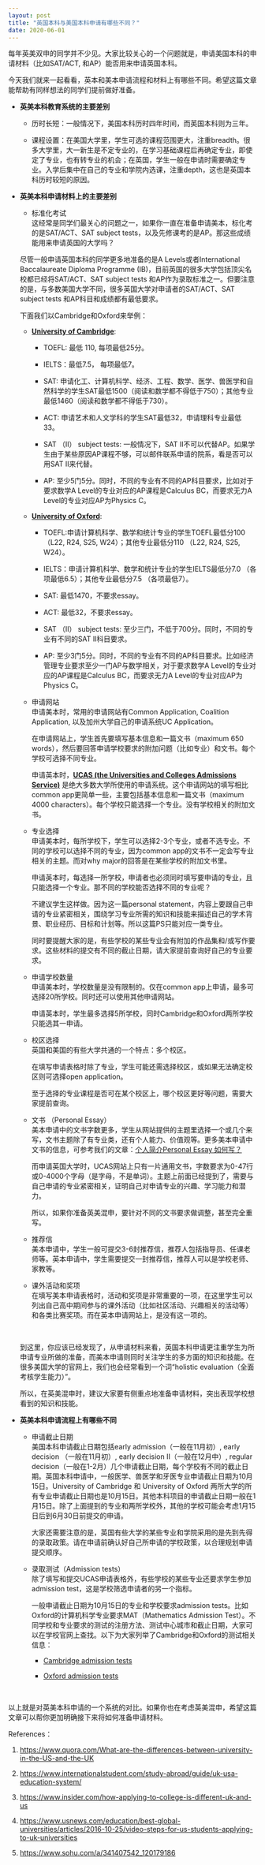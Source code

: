 ```yaml
---
layout: post
title: "英国本科与美国本科申请有哪些不同？"
date: 2020-06-01
---
```



每年英美双申的同学并不少见。大家比较关心的一个问题就是，申请美国本科的申请材料（比如SAT/ACT, 和AP）能否用来申请英国本科。

今天我们就来一起看看，英本和美本申请流程和材料上有哪些不同。希望这篇文章能帮助有同样想法的同学们提前做好准备。

+ **英美本科教育系统的主要差别**

  + 历时长短：一般情况下，美国本科历时四年时间，而英国本科则为三年。

  + 课程设置：在美国大学里，学生可选的课程范围更大，注重breadth。很多大学里，大一新生是不定专业的，在学习基础课程后再确定专业，即使定了专业，也有转专业的机会；在英国，学生一般在申请时需要确定专业。入学后集中在自己的专业和学院内选课，注重depth，这也是英国本科历时较短的原因。

+ **英美本科申请材料上的主要差别**

  + 标准化考试  
  这经常是同学们最关心的问题之一，如果你一直在准备申请美本，标化考的是SAT/ACT、SAT subject tests，以及先修课考的是AP。那这些成绩能用来申请英国的大学吗？

  尽管一般申请英国本科的同学更多地准备的是A Levels或者International Baccalaureate Diploma Programme (IB)，目前英国的很多大学包括顶尖名校都已经将SAT/ACT、SAT subject tests 和AP作为录取标准之一。但要注意的是，与多数美国大学不同，很多英国大学对申请者的SAT/ACT、SAT subject tests 和AP科目和成绩都有最低要求。

  下面我们以Cambridge和Oxford来举例：  

    + **[University of Cambridge](https://www.undergraduate.study.cam.ac.uk/applying/entrance-requirements)**:  

      + TOEFL: 最低 110,  每项最低25分。

      + IELTS：最低7.5， 每项最低7。

      + SAT: 申请化工、计算机科学、经济、工程、数学、医学、兽医学和自然科学的学生SAT最低1500（阅读和数学都不得低于750）；其他专业最低1460（阅读和数学都不得低于730）。

      + ACT: 申请艺术和人文学科的学生SAT最低32，申请理科专业最低33。

      + SAT （II） subject tests: 一般情况下，SAT II不可以代替AP。如果学生由于某些原因AP课程不够，可以邮件联系申请的院系，看是否可以用SAT II来代替。

      + AP: 至少5门5分。同时，不同的专业有不同的AP科目要求，比如对于要求数学A Level的专业对应的AP课程是Calculus BC，而要求无力A Level的专业对应AP为Physics C。

    + **[University of Oxford](http://www.ox.ac.uk/admissions/undergraduate)**:  

      + TOEFL:申请计算机科学、数学和统计专业的学生TOEFL最低分100 （L22, R24, S25, W24）；其他专业最低分110 （L22, R24, S25, W24）。

      + IELTS：申请计算机科学、数学和统计专业的学生IELTS最低分7.0 （各项最低6.5）；其他专业最低分7.5 （各项最低7）。

      + SAT: 最低1470，不要求essay。

      + ACT: 最低32，不要求essay。

      + SAT （II） subject tests: 至少三门，不低于700分。同时，不同的专业有不同的SAT II科目要求。

      + AP: 至少3门5分。同时，不同的专业有不同的AP科目要求。比如经济管理专业要求至少一门AP与数学相关，对于要求数学A Level的专业对应的AP课程是Calculus BC，而要求无力A Level的专业对应AP为Physics C。

  + 申请网站  
    申请美本时，常用的申请网站有Common Application, Coalition Application, 以及加州大学自己的申请系统UC Application。

    在申请网站上，学生首先要填写基本信息和一篇文书（maximum 650 words），然后要回答申请学校要求的附加问题（比如专业）和文书。每个学校可选择不同专业。

    申请英本时，**[UCAS (the Universities and Colleges Admissions Service)](https://www.ucas.com/)** 是绝大多数大学所使用的申请系统。这个申请网站的填写相比common app更简单一些，主要包括基本信息和一篇文书（maximum 4000 characters）。每个学校只能选择一个专业。没有学校相关的附加文书。

  + 专业选择  
    申请美本时，每所学校下，学生可以选择2-3个专业，或者不选专业。不同的学校可以选择不同的专业，因为common app的文书不一定会写专业相关的主题。而对why major的回答是在某些学校的附加文书里。

    申请英本时，每选择一所学校，申请者也必须同时填写要申请的专业，且只能选择一个专业。那不同的学校能否选择不同的专业呢？

    不建议学生这样做。因为这一篇personal statement，内容上要跟自己申请的专业紧密相关，围绕学习专业所需的知识和技能来描述自己的学术背景、职业经历、目标和计划等。所以这篇PS只能对应一类专业。

    同时要提醒大家的是，有些学校的某些专业会有附加的作品集和/或写作要求。这些材料的提交有不同的截止日期，请大家提前查询好自己的专业要求。

  + 申请学校数量  
    申请美本时，学校数量是没有限制的。仅在common app上申请，最多可选择20所学校。同时还可以使用其他申请网站。

    申请英本时，学生最多选择5所学校，同时Cambridge和Oxford两所学校只能选其一申请。

  + 校区选择  
    英国和美国的有些大学共通的一个特点：多个校区。

    在填写申请表格时除了专业，学生可能还需选择校区，或如果无法确定校区则可选择open application。

    至于选择的专业课程是否可在某个校区上，哪个校区更好等问题，需要大家提前查询。

  + 文书 （Personal Essay）  
    美本申请中的文书字数更多，学生从网站提供的主题里选择一个或几个来写，文书主题除了有专业类，还有个人能力、价值观等。更多美本申请中文书的信息，可参考我们的文章：[个人简介Personal Essay 如何写？](http://www.tessay.org/blog/2019/03/02/personalessay)

    而申请英国大学时，UCAS网站上只有一片通用文书，字数要求为0-47行或0-4000个字母（是字母，不是单词）。主题上前面已经提到了，需要与自己申请的专业紧密相关，证明自己对申请专业的兴趣、学习能力和潜力。

    所以，如果你准备英美混申，要针对不同的文书要求做调整，甚至完全重写。

  + 推荐信  
    美本申请中，学生一般可提交3-6封推荐信，推荐人包括指导员、任课老师等。英本申请中，学生需要提交一封推荐信，推荐人可以是学校老师、家教等。

  + 课外活动和奖项  
    在填写美本申请表格时，活动和奖项是非常重要的一项，在这里学生可以列出自己高中期间参与的课外活动（比如社区活动、兴趣相关的活动等）和各类比赛奖项。而在英本申请网站上，是没有这一项的。

  <br>

  到这里，你应该已经发现了，从申请材料来看，英国本科申请更注重学生为所申请专业所做的准备，而美本申请则同时关注学生的多方面的知识和技能。在很多美国大学的官网上，我们也会经常看到一个词“holistic evaluation（全面考核学生能力）”。

  所以，在英美混申时，建议大家要有侧重点地准备申请材料，突出表现学校想看到的知识和技能。

+ **英美本科申请流程上有哪些不同**

  + 申请截止日期  
    美国本科申请截止日期包括early admission（一般在11月初）, early decision （一般在11月初）, early decision II（一般在12月中）, regular decision（一般在1-2月）几个申请截止日期，每个学校有不同的截止日期。英国本科申请中，一般医学、兽医学和牙医专业申请截止日期为10月15日。University of Cambridge 和 University of Oxford 两所大学的所有专业申请截止日期也是10月15日。其他本科项目的申请截止日期一般在1月15日。除了上面提到的专业和两所学校外，其他的学校可能会考虑1月15日后到6月30日前提交的申请。

    大家还需要注意的是，英国有些大学的某些专业和学院采用的是先到先得的录取政策。请在申请前确认好自己所申请的学校政策，以合理规划申请提交顺序。

  + 录取测试（Admission tests）  
    除了填写和提交UCAS申请表格外，有些学校的某些专业还要求学生参加admission test，这是学校筛选申请者的另一个指标。

    一般申请截止日期为10月15日的专业和学校要求admission tests。比如Oxford的计算机科学专业要求MAT（Mathematics Admission Test）。不同学校和专业要求的测试的注册方法、测试中心城市和截止日期，大家可以在学校官网上查找。以下为大家列举了Cambridge和Oxford的测试相关信息：
    + [Cambridge admission tests](https://www.admissionstesting.org/)

    + [Oxford admission tests](http://www.ox.ac.uk/admissions/undergraduate/applying-to-oxford/for-international-students/test-arrangements-international-students)
<br>

以上就是对英美本科申请的一个系统的对比。如果你也在考虑英美混申，希望这篇文章可以帮你更加明确接下来将如何准备申请材料。

References：  
1. https://www.quora.com/What-are-the-differences-between-university-in-the-US-and-the-UK

2. https://www.internationalstudent.com/study-abroad/guide/uk-usa-education-system/

3. https://www.insider.com/how-applying-to-college-is-different-uk-and-us

4. https://www.usnews.com/education/best-global-universities/articles/2016-10-25/video-steps-for-us-students-applying-to-uk-universities

5. https://www.sohu.com/a/341407542_120179186
